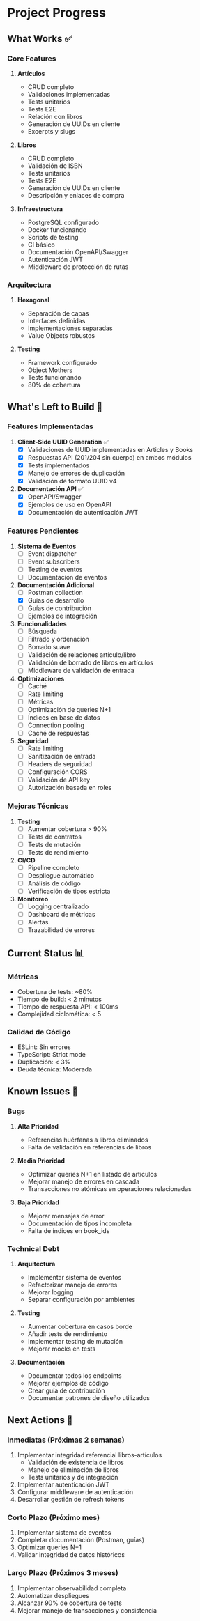 # Project Progress

## What Works ✅

### Core Features
1. **Artículos**
   - CRUD completo
   - Validaciones implementadas
   - Tests unitarios
   - Tests E2E
   - Relación con libros
   - Generación de UUIDs en cliente
   - Excerpts y slugs

2. **Libros**
   - CRUD completo
   - Validación de ISBN
   - Tests unitarios
   - Tests E2E
   - Generación de UUIDs en cliente
   - Descripción y enlaces de compra

3. **Infraestructura**
   - PostgreSQL configurado
   - Docker funcionando
   - Scripts de testing
   - CI básico
   - Documentación OpenAPI/Swagger
   - Autenticación JWT
   - Middleware de protección de rutas

### Arquitectura
1. **Hexagonal**
   - Separación de capas
   - Interfaces definidas
   - Implementaciones separadas
   - Value Objects robustos

2. **Testing**
   - Framework configurado
   - Object Mothers
   - Tests funcionando
   - 80% de cobertura

## What's Left to Build 🚧

### Features Implementadas
1. **Client-Side UUID Generation** ✅
   - [x] Validaciones de UUID implementadas en Articles y Books
   - [x] Respuestas API (201/204 sin cuerpo) en ambos módulos
   - [x] Tests implementados
   - [x] Manejo de errores de duplicación
   - [x] Validación de formato UUID v4

2. **Documentación API** ✅
   - [x] OpenAPI/Swagger
   - [x] Ejemplos de uso en OpenAPI
   - [x] Documentación de autenticación JWT

### Features Pendientes
1. **Sistema de Eventos**
   - [ ] Event dispatcher
   - [ ] Event subscribers
   - [ ] Testing de eventos
   - [ ] Documentación de eventos

3. **Documentación Adicional**
    - [ ] Postman collection
    - [x] Guías de desarrollo
    - [ ] Guías de contribución
    - [ ] Ejemplos de integración

4. **Funcionalidades**
    - [ ] Búsqueda
    - [ ] Filtrado y ordenación
    - [ ] Borrado suave
    - [ ] Validación de relaciones artículo/libro
    - [ ] Validación de borrado de libros en artículos
    - [ ] Middleware de validación de entrada

5. **Optimizaciones**
    - [ ] Caché
    - [ ] Rate limiting
    - [ ] Métricas
    - [ ] Optimización de queries N+1
    - [ ] Índices en base de datos
    - [ ] Connection pooling
    - [ ] Caché de respuestas

6. **Seguridad**
    - [ ] Rate limiting
    - [ ] Sanitización de entrada
    - [ ] Headers de seguridad
    - [ ] Configuración CORS
    - [ ] Validación de API key
    - [ ] Autorización basada en roles

### Mejoras Técnicas
1. **Testing**
   - [ ] Aumentar cobertura > 90%
   - [ ] Tests de contratos
   - [ ] Tests de mutación
   - [ ] Tests de rendimiento

2. **CI/CD**
   - [ ] Pipeline completo
   - [ ] Despliegue automático
   - [ ] Análisis de código
   - [ ] Verificación de tipos estricta

3. **Monitoreo**
   - [ ] Logging centralizado
   - [ ] Dashboard de métricas
   - [ ] Alertas
   - [ ] Trazabilidad de errores

## Current Status 📊

### Métricas
- Cobertura de tests: ~80%
- Tiempo de build: < 2 minutos
- Tiempo de respuesta API: < 100ms
- Complejidad ciclomática: < 5

### Calidad de Código
- ESLint: Sin errores
- TypeScript: Strict mode
- Duplicación: < 3%
- Deuda técnica: Moderada

## Known Issues 🐛

### Bugs
1. **Alta Prioridad**
   - Referencias huérfanas a libros eliminados
   - Falta de validación en referencias de libros

2. **Media Prioridad**
   - Optimizar queries N+1 en listado de artículos
   - Mejorar manejo de errores en cascada
   - Transacciones no atómicas en operaciones relacionadas

3. **Baja Prioridad**
   - Mejorar mensajes de error
   - Documentación de tipos incompleta
   - Falta de índices en book_ids

### Technical Debt
1. **Arquitectura**
   - Implementar sistema de eventos
   - Refactorizar manejo de errores
   - Mejorar logging
   - Separar configuración por ambientes

2. **Testing**
   - Aumentar cobertura en casos borde
   - Añadir tests de rendimiento
   - Implementar testing de mutación
   - Mejorar mocks en tests

3. **Documentación**
   - Documentar todos los endpoints
   - Mejorar ejemplos de código
   - Crear guía de contribución
   - Documentar patrones de diseño utilizados

## Next Actions 📝

### Inmediatas (Próximas 2 semanas)
1. Implementar integridad referencial libros-artículos
   - Validación de existencia de libros
   - Manejo de eliminación de libros
   - Tests unitarios y de integración
2. Implementar autenticación JWT
3. Configurar middleware de autenticación
4. Desarrollar gestión de refresh tokens

### Corto Plazo (Próximo mes)
1. Implementar sistema de eventos
2. Completar documentación (Postman, guías)
3. Optimizar queries N+1
4. Validar integridad de datos históricos

### Largo Plazo (Próximos 3 meses)
1. Implementar observabilidad completa
2. Automatizar despliegues
3. Alcanzar 90% de cobertura de tests
4. Mejorar manejo de transacciones y consistencia
